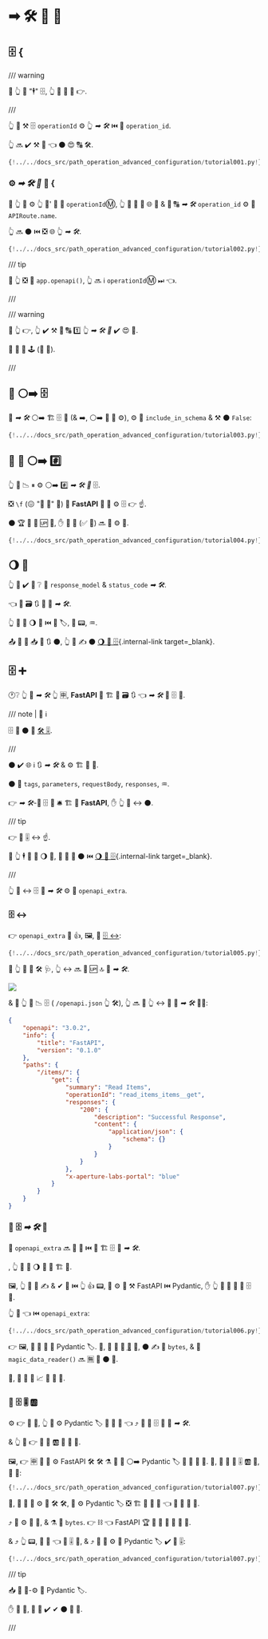 # ➡ 🛠️ 🏧 📳

## 🗄 {

/// warning

🚥 👆 🚫 "🕴" 🗄, 👆 🎲 🚫 💪 👉.

///

👆 💪 ⚒ 🗄 `operationId` ⚙️ 👆 *➡ 🛠️* ⏮️ 🔢 `operation_id`.

👆 🔜 ✔️ ⚒ 💭 👈 ⚫️ 😍 🔠 🛠️.

```Python hl_lines="6"
{!../../docs_src/path_operation_advanced_configuration/tutorial001.py!}
```

### ⚙️ *➡ 🛠️ 🔢* 📛 {

🚥 👆 💚 ⚙️ 👆 🔗' 🔢 📛 `operationId`Ⓜ, 👆 💪 🔁 🤭 🌐 👫 &amp; 🔐 🔠 *➡ 🛠️* `operation_id` ⚙️ 👫 `APIRoute.name`.

👆 🔜 ⚫️ ⏮️ ❎ 🌐 👆 *➡ 🛠️*.

```Python hl_lines="2  12-21  24"
{!../../docs_src/path_operation_advanced_configuration/tutorial002.py!}
```

/// tip

🚥 👆 ❎ 🤙 `app.openapi()`, 👆 🔜 ℹ `operationId`Ⓜ ⏭ 👈.

///

/// warning

🚥 👆 👉, 👆 ✔️ ⚒ 💭 🔠 1️⃣ 👆 *➡ 🛠️ 🔢* ✔️ 😍 📛.

🚥 👫 🎏 🕹 (🐍 📁).

///

## 🚫 ⚪️➡️ 🗄

🚫 *➡ 🛠️* ⚪️➡️ 🏗 🗄 🔗 (&amp; ➡️, ⚪️➡️ 🏧 🧾 ⚙️), ⚙️ 🔢 `include_in_schema` &amp; ⚒ ⚫️ `False`:

```Python hl_lines="6"
{!../../docs_src/path_operation_advanced_configuration/tutorial003.py!}
```

## 🏧 📛 ⚪️➡️ #️⃣

👆 💪 📉 ⏸ ⚙️ ⚪️➡️ #️⃣ *➡ 🛠️ 🔢* 🗄.

❎ `\f` (😖 "📨 🍼" 🦹) 🤕 **FastAPI** 🔁 🔢 ⚙️ 🗄 👉 ☝.

⚫️ 🏆 🚫 🎦 🆙 🧾, ✋️ 🎏 🧰 (✅ 🐉) 🔜 💪 ⚙️ 🎂.

```Python hl_lines="19-29"
{!../../docs_src/path_operation_advanced_configuration/tutorial004.py!}
```

## 🌖 📨

👆 🎲 ✔️ 👀 ❔ 📣 `response_model` &amp; `status_code` *➡ 🛠️*.

👈 🔬 🗃 🔃 👑 📨 *➡ 🛠️*.

👆 💪 📣 🌖 📨 ⏮️ 👫 🏷, 👔 📟, ♒️.

📤 🎂 📃 📥 🧾 🔃 ⚫️, 👆 💪 ✍ ⚫️ [🌖 📨 🗄](additional-responses.md){.internal-link target=_blank}.

## 🗄 ➕

🕐❔ 👆 📣 *➡ 🛠️* 👆 🈸, **FastAPI** 🔁 🏗 🔗 🗃 🔃 👈 *➡ 🛠️* 🔌 🗄 🔗.

/// note | 📡 ℹ

🗄 🔧 ⚫️ 🤙 <a href="https://github.com/OAI/OpenAPI-Specification/blob/main/versions/3.0.3.md#operation-object" class="external-link" target="_blank">🛠️ 🎚</a>.

///

⚫️ ✔️ 🌐 ℹ 🔃 *➡ 🛠️* &amp; ⚙️ 🏗 🏧 🧾.

⚫️ 🔌 `tags`, `parameters`, `requestBody`, `responses`, ♒️.

👉 *➡ 🛠️*-🎯 🗄 🔗 🛎 🏗 🔁 **FastAPI**, ✋️ 👆 💪 ↔ ⚫️.

/// tip

👉 🔅 🎚 ↔ ☝.

🚥 👆 🕴 💪 📣 🌖 📨, 🌅 🏪 🌌 ⚫️ ⏮️ [🌖 📨 🗄](additional-responses.md){.internal-link target=_blank}.

///

👆 💪 ↔ 🗄 🔗 *➡ 🛠️* ⚙️ 🔢 `openapi_extra`.

### 🗄 ↔

👉 `openapi_extra` 💪 👍, 🖼, 📣 [🗄 ↔](https://github.com/OAI/OpenAPI-Specification/blob/main/versions/3.0.3.md#specificationExtensions):

```Python hl_lines="6"
{!../../docs_src/path_operation_advanced_configuration/tutorial005.py!}
```

🚥 👆 📂 🏧 🛠️ 🩺, 👆 ↔ 🔜 🎦 🆙 🔝 🎯 *➡ 🛠️*.

<img src="/img/tutorial/path-operation-advanced-configuration/image01.png">

&amp; 🚥 👆 👀 📉 🗄 ( `/openapi.json` 👆 🛠️), 👆 🔜 👀 👆 ↔ 🍕 🎯 *➡ 🛠️* 💁‍♂️:

```JSON hl_lines="22"
{
    "openapi": "3.0.2",
    "info": {
        "title": "FastAPI",
        "version": "0.1.0"
    },
    "paths": {
        "/items/": {
            "get": {
                "summary": "Read Items",
                "operationId": "read_items_items__get",
                "responses": {
                    "200": {
                        "description": "Successful Response",
                        "content": {
                            "application/json": {
                                "schema": {}
                            }
                        }
                    }
                },
                "x-aperture-labs-portal": "blue"
            }
        }
    }
}
```

### 🛃 🗄 *➡ 🛠️* 🔗

📖 `openapi_extra` 🔜 🙇 🔗 ⏮️ 🔁 🏗 🗄 🔗 *➡ 🛠️*.

, 👆 💪 🚮 🌖 💽 🔁 🏗 🔗.

🖼, 👆 💪 💭 ✍ &amp; ✔ 📨 ⏮️ 👆 👍 📟, 🍵 ⚙️ 🏧 ⚒ FastAPI ⏮️ Pydantic, ✋️ 👆 💪 💚 🔬 📨 🗄 🔗.

👆 💪 👈 ⏮️ `openapi_extra`:

```Python hl_lines="20-37  39-40"
{!../../docs_src/path_operation_advanced_configuration/tutorial006.py!}
```

👉 🖼, 👥 🚫 📣 🙆 Pydantic 🏷. 👐, 📨 💪 🚫 <abbr title="converted from some plain format, like bytes, into Python objects">🎻</abbr> 🎻, ⚫️ ✍ 🔗 `bytes`, &amp; 🔢 `magic_data_reader()` 🔜 🈚 🎻 ⚫️ 🌌.

👐, 👥 💪 📣 📈 🔗 📨 💪.

### 🛃 🗄 🎚 🆎

⚙️ 👉 🎏 🎱, 👆 💪 ⚙️ Pydantic 🏷 🔬 🎻 🔗 👈 ⤴️ 🔌 🛃 🗄 🔗 📄 *➡ 🛠️*.

&amp; 👆 💪 👉 🚥 💽 🆎 📨 🚫 🎻.

🖼, 👉 🈸 👥 🚫 ⚙️ FastAPI 🛠️ 🛠️ ⚗ 🎻 🔗 ⚪️➡️ Pydantic 🏷 🚫 🏧 🔬 🎻. 👐, 👥 📣 📨 🎚 🆎 📁, 🚫 🎻:

```Python hl_lines="17-22  24"
{!../../docs_src/path_operation_advanced_configuration/tutorial007.py!}
```

👐, 👐 👥 🚫 ⚙️ 🔢 🛠️ 🛠️, 👥 ⚙️ Pydantic 🏷 ❎ 🏗 🎻 🔗 💽 👈 👥 💚 📨 📁.

⤴️ 👥 ⚙️ 📨 🔗, &amp; ⚗ 💪 `bytes`. 👉 ⛓ 👈 FastAPI 🏆 🚫 🔄 🎻 📨 🚀 🎻.

&amp; ⤴️ 👆 📟, 👥 🎻 👈 📁 🎚 🔗, &amp; ⤴️ 👥 🔄 ⚙️ 🎏 Pydantic 🏷 ✔ 📁 🎚:

```Python hl_lines="26-33"
{!../../docs_src/path_operation_advanced_configuration/tutorial007.py!}
```

/// tip

📥 👥 🏤-⚙️ 🎏 Pydantic 🏷.

✋️ 🎏 🌌, 👥 💪 ✔️ ✔ ⚫️ 🎏 🌌.

///
